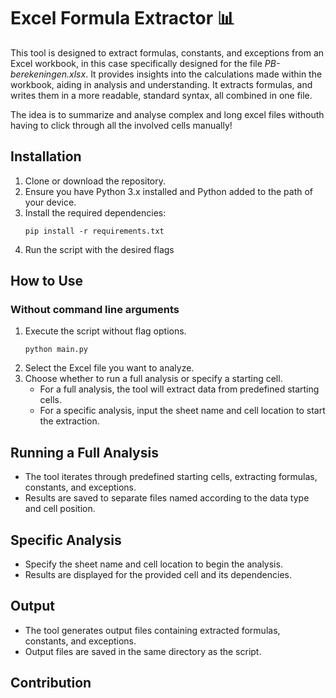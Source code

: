 # Excel Formula Extractor 📊

This tool is designed to extract formulas, constants, and exceptions from an Excel workbook, in this case specifically designed for the file _PB-berekeningen.xlsx_. It provides insights into the calculations made within the workbook, aiding in analysis and understanding. It extracts formulas, and writes them in a more readable, standard syntax, all combined in one file.

The idea is to summarize and analyse complex and long excel files withouth having to click through all the involved cells manually!

## Installation 
1. Clone or download the repository.
2. Ensure you have Python 3.x installed and Python added to the path of your device.
3. Install the required dependencies:
    ```shell
    pip install -r requirements.txt
    ```
4. Run the script with the desired flags

## How to Use
### Without command line arguments
1. Execute the script without flag options.
    ```shell
    python main.py
    ```
2. Select the Excel file you want to analyze.
3. Choose whether to run a full analysis or specify a starting cell.
    - For a full analysis, the tool will extract data from predefined starting cells.
    - For a specific analysis, input the sheet name and cell location to start the extraction.

## Running a Full Analysis
- The tool iterates through predefined starting cells, extracting formulas, constants, and exceptions.
- Results are saved to separate files named according to the data type and cell position.

## Specific Analysis
- Specify the sheet name and cell location to begin the analysis.
- Results are displayed for the provided cell and its dependencies.

## Output
- The tool generates output files containing extracted formulas, constants, and exceptions.
- Output files are saved in the same directory as the script.

## Contribution